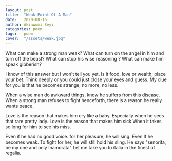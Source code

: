 ```yaml
---
layout: post
title:  "Weak Point Of A Man"
date:   2020-08-16
author: Akinwumi Seyi
categories: poem
tags:	poem
cover:  "/assets/weak.jpg"
---
```



What can make a strong man weak?
What can turn on the angel in him and turn off the beast?
What can stop his wise reasoning ?
What can make him speak gibberish?

I know of this answer but I won't tell you yet.
Is it food, love or wealth; place your bet.
Think deeply or you could just close your eyes and guess.
My clue for you is that he becomes strange; no more, no less.

When a wise man do awkward things, know he suffers from this disease.
When a strong man refuses to fight henceforth, there is a reason he really wants peace.

Love is the reason that makes him cry like a baby.
Especially when he sees that rare pretty lady.
Love is the reason that makes him sick
When it takes so long for him to see his miss.

Even if he had no good voice. for her pleasure, he will sing.
Even If he becomes weak. To fight for her, he will still hold his sling.
He says "senorita, be my one and only Inamorata"
Let me take you to italia in the finest of regalia.
                       
